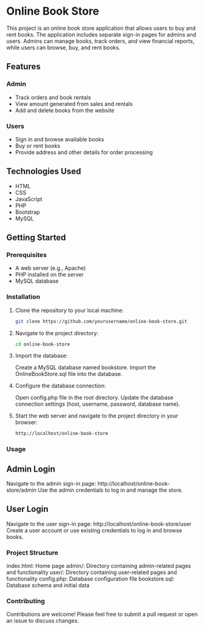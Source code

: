 # Online Book Store

This project is an online book store application that allows users to buy and rent books.
The application includes separate sign-in pages for admins and users. Admins can manage books, 
track orders, and view financial reports, while users can browse, buy, and rent books.

## Features

### Admin
- Track orders and book rentals
- View amount generated from sales and rentals
- Add and delete books from the website

### Users
- Sign in and browse available books
- Buy or rent books
- Provide address and other details for order processing

## Technologies Used
- HTML
- CSS
- JavaScript
- PHP
- Bootstrap
- MySQL

## Getting Started

### Prerequisites
- A web server (e.g., Apache)
- PHP installed on the server
- MySQL database

### Installation
1. Clone the repository to your local machine:
   ```bash
   git clone https://github.com/yourusername/online-book-store.git
2. Navigate to the project directory:
   ```bash
   cd online-book-store
3. Import the database:

    Create a MySQL database named bookstore.
    Import the OnlineBookStore.sql file into the database.

4. Configure the database connection:

    Open config.php file in the root directory.
    Update the database connection settings (host, username, password, database name).

5. Start the web server and navigate to the project directory in your browser:
   ```bash
   http://localhost/online-book-store


### Usage

## Admin Login
  Navigate to the admin sign-in page: http://localhost/online-book-store/admin
  Use the admin credentials to log in and manage the store.
  
## User Login
  Navigate to the user sign-in page: http://localhost/online-book-store/user
  Create a user account or use existing credentials to log in and browse books.
  
### Project Structure
  index.html: Home page
  admin/: Directory containing admin-related pages and functionality
  user/: Directory containing user-related pages and functionality
  config.php: Database configuration file
  bookstore.sql: Database schema and initial data
  
### Contributing
  Contributions are welcome! Please feel free to submit a pull request or open an issue to discuss changes.
